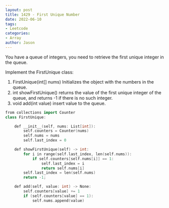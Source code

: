 ```yaml
---
layout: post
title: 1429 - First Unique Number
date: 2022-06-10
tags:
- Leetcode
categories:
- Array
author: Jason
---
```

You have a queue of integers, you need to retrieve the first unique integer in the queue.

Implement the FirstUnique class:

1. FirstUnique(int[] nums) Initializes the object with the numbers in the queue.
2. int showFirstUnique() returns the value of the first unique integer of the queue, and returns -1 if there is no such integer.
3. void add(int value) insert value to the queue.

```cpp
from collections import Counter
class FirstUnique:

    def __init__(self, nums: List[int]):
        self.counters = Counter(nums)
        self.nums = nums
        self.last_index = 0

    def showFirstUnique(self) -> int:
        for i in range(self.last_index, len(self.nums)):
            if self.counters[self.nums[i]] == 1:
                self.last_index = i
                return self.nums[i]
        self.last_index = len(self.nums)
        return -1;

    def add(self, value: int) -> None:
        self.counters[value] += 1
        if (self.counters[value] == 1):
            self.nums.append(value)
```
